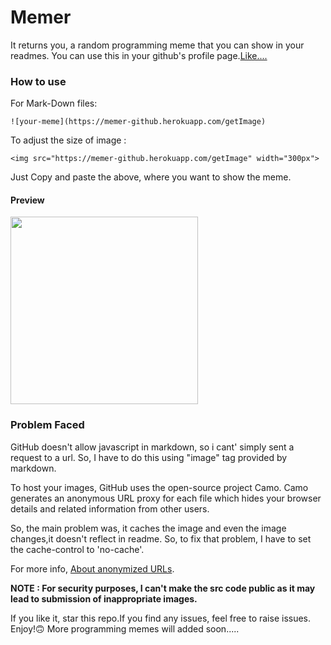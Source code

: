# Memer

It returns you, a random programming meme that you can show in your readmes. You can use this in your github's profile page.[Like....](https://github.com/iamAbhishekkumar)

### How to use

For Mark-Down files:

    ![your-meme](https://memer-github.herokuapp.com/getImage)

To adjust the size of image :

    <img src="https://memer-github.herokuapp.com/getImage" width="300px">

Just Copy and paste the above, where you want to show the meme.

#### Preview

<img src="https://memer-github.herokuapp.com/getImage" width="300px">

### Problem Faced

GitHub doesn't allow javascript in markdown, so i cant' simply sent a request to a url. So, I have to do this using "image" tag provided by markdown.

To host your images, GitHub uses the open-source project Camo. Camo generates an anonymous URL proxy for each file which hides your browser details and related information from other users.

So, the main problem was, it caches the image and even the image changes,it doesn't reflect in readme. So, to fix that problem, I have to set the cache-control to 'no-cache'.

For more info, [About anonymized URLs](https://docs.github.com/en/github/authenticating-to-github/keeping-your-account-and-data-secure/about-anonymized-urls).

**NOTE : For security purposes, I can't make the src code public as it may lead to submission of inappropriate images.**

If you like it, star this repo.If you find any issues, feel free to raise issues. Enjoy!:upside_down_face:
More programming memes will added soon.....
